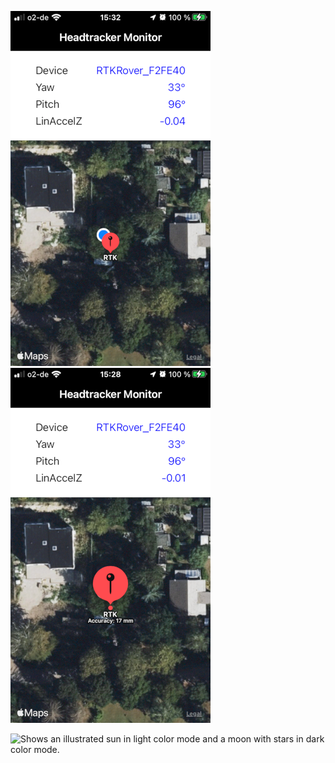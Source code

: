 
![alt-text-1](./Screenshots/HeadtrackerMonitor1.png "CoreLocation user position & realtime-kinematics rover position")
![alt-text-2](./Screenshots/HeadtrackerMonitor2.png "RTK rover accuracy as subtitle on touch at the annotation")

<!--![plot](./Screenshots/HeadtrackerMonitor1.png)-->
<!--![plot](./Screenshots/HeadtrackerMonitor2.png)-->

<picture>
  <source media="(prefers-color-scheme: dark)" srcset="https://user-images.githubusercontent.com/25423296/163456776-7f95b81a-f1ed-45f7-b7ab-8fa810d529fa.png">
  <source media="(prefers-color-scheme: light)" srcset="https://user-images.githubusercontent.com/25423296/163456779-a8556205-d0a5-45e2-ac17-42d089e3c3f8.png">
  <img alt="Shows an illustrated sun in light color mode and a moon with stars in dark color mode." src="https://user-images.githubusercontent.com/25423296/163456779-a8556205-d0a5-45e2-ac17-42d089e3c3f8.png">
</picture>

